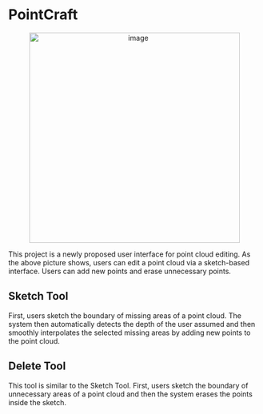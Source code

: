 # PointCraft
<div align="center">
<img width="421" alt="image" src="https://github.com/sakajo6/PointCraft/assets/68010363/e44dc25e-1f69-44ac-84b3-2732bbc83735">
</div>

This project is a newly proposed user interface for point cloud editing. As the above picture shows, users can edit a point cloud via a sketch-based interface. Users can add new points and erase unnecessary points. 

## Sketch Tool
First, users sketch the boundary of missing areas of a point cloud. The system then automatically detects the depth of the user assumed and then smoothly interpolates the selected missing areas by adding new points to the point cloud.

## Delete Tool
This tool is similar to the Sketch Tool. First, users sketch the boundary of unnecessary areas of a point cloud and then the system erases the points inside the sketch. 
